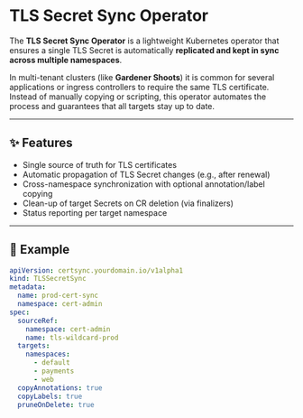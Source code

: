 # TLS Secret Sync Operator

The **TLS Secret Sync Operator** is a lightweight Kubernetes operator that ensures a single TLS Secret is automatically **replicated and kept in sync across multiple namespaces**.  

In multi-tenant clusters (like **Gardener Shoots**) it is common for several applications or ingress controllers to require the same TLS certificate. Instead of manually copying or scripting, this operator automates the process and guarantees that all targets stay up to date.  

---

## ✨ Features
- Single source of truth for TLS certificates  
- Automatic propagation of TLS Secret changes (e.g., after renewal)  
- Cross-namespace synchronization with optional annotation/label copying  
- Clean-up of target Secrets on CR deletion (via finalizers)  
- Status reporting per target namespace  

---

## 🚀 Example

```yaml
apiVersion: certsync.yourdomain.io/v1alpha1
kind: TLSSecretSync
metadata:
  name: prod-cert-sync
  namespace: cert-admin
spec:
  sourceRef:
    namespace: cert-admin
    name: tls-wildcard-prod
  targets:
    namespaces:
      - default
      - payments
      - web
  copyAnnotations: true
  copyLabels: true
  pruneOnDelete: true
